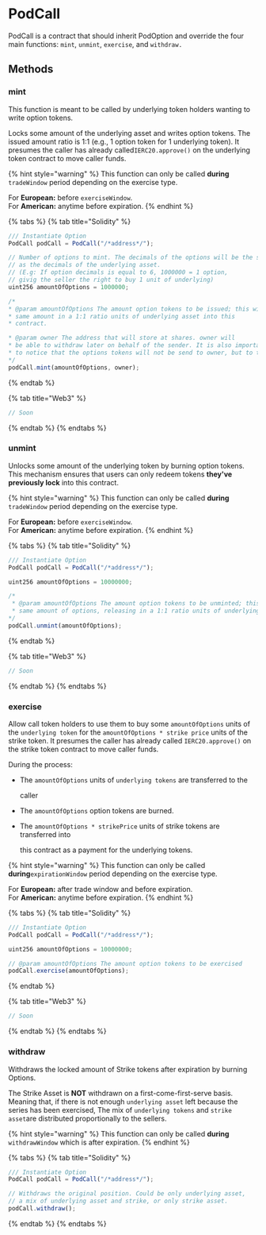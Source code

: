 # PodCall

PodCall is a contract that should inherit PodOption and override the four main functions: `mint`, `unmint`, `exercise`, and `withdraw.`

## Methods

### mint

This function is meant to be called by underlying token holders wanting to write option tokens.

Locks some amount of the underlying asset and writes option tokens. The issued amount ratio is 1:1 \(e.g., 1 option token for 1 underlying token\). It presumes the caller has already called`IERC20.approve()` on the underlying token contract to move caller funds. 

{% hint style="warning" %}
This function can only be called **during** `tradeWindow` period depending on the exercise type.

For **European:** before `exerciseWindow`.  
For **American:** anytime before expiration.
{% endhint %}

{% tabs %}
{% tab title="Solidity" %}
```javascript
/// Instantiate Option
PodCall podCall = PodCall("/*address*/");

// Number of options to mint. The decimals of the options will be the same
// as the decimals of the underlying asset.
// (E.g: If option decimals is equal to 6, 1000000 = 1 option, 
// givig the seller the right to buy 1 unit of underlying)
uint256 amountOfOptions = 1000000;

/*
* @param amountOfOptions The amount option tokens to be issued; this will lock
* same amount in a 1:1 ratio units of underlying asset into this
* contract.

* @param owner The address that will store at shares. owner will
* be able to withdraw later on behalf of the sender. It is also important 
* to notice that the options tokens will not be send to owner, but to the msg.sender
*/
podCall.mint(amountOfOptions, owner);
```
{% endtab %}

{% tab title="Web3" %}
```javascript
// Soon
```
{% endtab %}
{% endtabs %}

### unmint

Unlocks some amount of the underlying token by burning option tokens. This mechanism ensures that users can only redeem tokens **they've previously lock** into this contract.

{% hint style="warning" %}
This function can only be called **during** `tradeWindow` period depending on the exercise type.

For **European:** before `exerciseWindow`.  
For **American:** anytime before expiration.
{% endhint %}

{% tabs %}
{% tab title="Solidity" %}
```javascript
/// Instantiate Option
PodCall podCall = PodCall("/*address*/");

uint256 amountOfOptions = 10000000;

/*
 * @param amountOfOptions The amount option tokens to be unminted; this will burn
 * same amount of options, releasing in a 1:1 ratio units of underlying asset.
*/
podCall.unmint(amountOfOptions);
```
{% endtab %}

{% tab title="Web3" %}
```javascript
// Soon
```
{% endtab %}
{% endtabs %}

### exercise

Allow call token holders to use them to buy some `amountOfOptions` units of the `underlying token` for the `amountOfOptions * strike price` units of the strike token. It presumes the caller has already called `IERC20.approve()` on the strike token contract to move caller funds.

During the process:

* The `amountOfOptions` units of `underlying tokens` are transferred to the

     caller

* The `amountOfOptions` option tokens are burned.
* The `amountOfOptions * strikePrice` units of strike tokens are transferred into

  this contract as a payment for the underlying tokens.

{% hint style="warning" %}
This function can only be called **during**`expirationWindow` period depending on the exercise type.

For **European:** after trade window and before expiration.  
For **American:** anytime before expiration.
{% endhint %}

{% tabs %}
{% tab title="Solidity" %}
```javascript
/// Instantiate Option
PodCall podCall = PodCall("/*address*/");

uint256 amountOfOptions = 10000000;

// @param amountOfOptions The amount option tokens to be exercised
podCall.exercise(amountOfOptions);
```
{% endtab %}

{% tab title="Web3" %}
```javascript
// Soon
```
{% endtab %}
{% endtabs %}

### withdraw

Withdraws the locked amount of Strike tokens after expiration by burning Options.

The Strike Asset is **NOT** withdrawn on a first-come-first-serve basis. Meaning that, if there is not enough `underlying asset` left because the series has been exercised, The mix of `underlying tokens` and `strike asset`are distributed proportionally to the sellers.

{% hint style="warning" %}
This function can only be called **during** `withdrawWindow` which is after expiration.
{% endhint %}

{% tabs %}
{% tab title="Solidity" %}
```javascript
/// Instantiate Option
PodCall podCall = PodCall("/*address*/");

// Withdraws the original position. Could be only underlying asset,
// a mix of underlying asset and strike, or only strike asset.
podCall.withdraw();
```
{% endtab %}
{% endtabs %}

